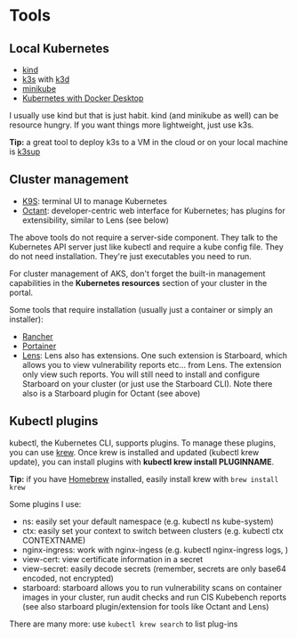 # Tools

## Local Kubernetes

- [kind](https://kind.sigs.k8s.io/)
- [k3s](https://k3s.io/) with [k3d](https://k3d.io/v4.4.8/)
- [minikube](https://minikube.sigs.k8s.io/docs/)
- [Kubernetes with Docker Desktop](https://docs.docker.com/desktop/kubernetes/)

I usually use kind but that is just habit. kind (and minikube as well) can be resource hungry. If you want things more lightweight, just use k3s. 

**Tip:** a great tool to deploy k3s to a VM in the cloud or on your local machine is [k3sup](https://github.com/alexellis/k3sup)

## Cluster management

- [K9S](https://github.com/derailed/k9s): terminal UI to manage Kubernetes
- [Octant](https://octant.dev/): developer-centric web interface for Kubernetes; has plugins for extensibility, similar to Lens (see below)

The above tools do not require a server-side component. They talk to the Kubernetes API server just like kubectl and require a kube config file. They do not need installation. They're just executables you need to run.

For cluster management of AKS, don't forget the built-in management capabilities in the **Kubernetes resources** section of your cluster in the portal.

Some tools that require installation (usually just a container or simply an installer):
- [Rancher](https://rancher.com/quick-start/)
- [Portainer](https://www.portainer.io/)
- [Lens](https://k8slens.dev/): Lens also has extensions. One such extension is Starboard, which allows you to view vulnerability reports etc... from Lens. The extension only view such reports. You will still need to install and configure Starboard on your cluster (or just use the Starboard CLI). Note there also is a Starboard plugin for Octant (see above)

## Kubectl plugins

kubectl, the Kubernetes CLI, supports plugins. To manage these plugins, you can use [krew](https://krew.sigs.k8s.io/docs/user-guide/setup/install/). Once krew is installed and updated (kubectl krew update), you can install plugins with **kubectl krew install PLUGINNAME**.

**Tip:** if you have [Homebrew](https://docs.brew.sh/Homebrew-on-Linux) installed, easily install krew with `brew install krew`

Some plugins I use:

- ns: easily set your default namespace (e.g. kubectl ns kube-system)
- ctx: easily set your context to switch between clusters (e.g. kubectl ctx CONTEXTNAME)
- nginx-ingress: work with nginx-ingess (e.g. kubectl nginx-ingress logs, )
- view-cert: view certificate information in a secret
- view-secret: easily decode secrets (remember, secrets are only base64 encoded, not encrypted)
- starboard: starboard allows you to run vulnerability scans on container images in your cluster, run audit checks and run CIS Kubebench reports (see also starboard plugin/extension for tools like Octant and Lens)

There are many more: use `kubectl krew search` to list plug-ins

